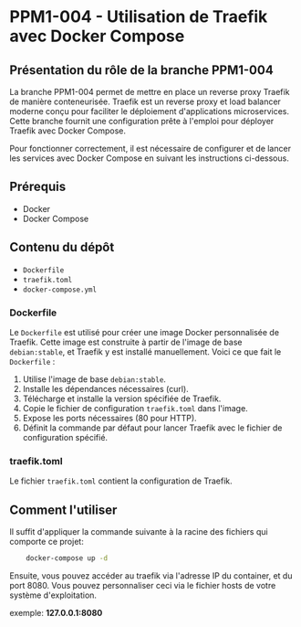 # PPM1-004 - Utilisation de Traefik avec Docker Compose

## Présentation du rôle de la branche PPM1-004

La branche PPM1-004 permet de mettre en place un reverse proxy Traefik de manière conteneurisée. Traefik est un reverse proxy et load balancer moderne conçu pour faciliter le déploiement d'applications microservices. Cette branche fournit une configuration prête à l'emploi pour déployer Traefik avec Docker Compose.

Pour fonctionner correctement, il est nécessaire de configurer et de lancer les services avec Docker Compose en suivant les instructions ci-dessous.

## Prérequis

- Docker
- Docker Compose

## Contenu du dépôt

- `Dockerfile`
- `traefik.toml`
- `docker-compose.yml`

### Dockerfile

Le `Dockerfile` est utilisé pour créer une image Docker personnalisée de Traefik. Cette image est construite à partir de l'image de base `debian:stable`, et Traefik y est installé manuellement. Voici ce que fait le `Dockerfile` :

1. Utilise l'image de base `debian:stable`.
2. Installe les dépendances nécessaires (curl).
3. Télécharge et installe la version spécifiée de Traefik.
4. Copie le fichier de configuration `traefik.toml` dans l'image.
5. Expose les ports nécessaires (80 pour HTTP).
6. Définit la commande par défaut pour lancer Traefik avec le fichier de configuration spécifié.

### traefik.toml

Le fichier `traefik.toml` contient la configuration de Traefik. 

## Comment l'utiliser

Il suffit d'appliquer la commande suivante à la racine des fichiers qui comporte ce projet:

```bash
    docker-compose up -d
```

Ensuite, vous pouvez accéder au traefik via l'adresse IP du container, et du port 8080. Vous pouvez personnaliser ceci via le fichier hosts de votre système d'exploitation.

exemple: **127.0.0.1:8080**
